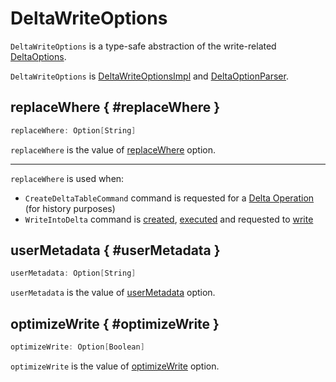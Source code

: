 # DeltaWriteOptions

`DeltaWriteOptions` is a type-safe abstraction of the write-related [DeltaOptions](DeltaOptions.md).

`DeltaWriteOptions` is [DeltaWriteOptionsImpl](DeltaWriteOptionsImpl.md) and [DeltaOptionParser](DeltaOptionParser.md).

## replaceWhere { #replaceWhere }

```scala
replaceWhere: Option[String]
```

`replaceWhere` is the value of [replaceWhere](options.md#REPLACE_WHERE_OPTION) option.

---

`replaceWhere` is used when:

* `CreateDeltaTableCommand` command is requested for a [Delta Operation](../commands/CreateDeltaTableCommand.md#getOperation) (for history purposes)
* `WriteIntoDelta` command is [created](../commands/WriteIntoDelta.md#canOverwriteSchema), [executed](../commands/WriteIntoDelta.md#run) and requested to [write](../commands/WriteIntoDelta.md#write)

## userMetadata { #userMetadata }

```scala
userMetadata: Option[String]
```

`userMetadata` is the value of [userMetadata](options.md#USER_METADATA_OPTION) option.

## optimizeWrite { #optimizeWrite }

```scala
optimizeWrite: Option[Boolean]
```

`optimizeWrite` is the value of [optimizeWrite](options.md#OPTIMIZE_WRITE_OPTION) option.
